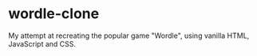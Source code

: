 # wordle-clone
My attempt at recreating the popular game "Wordle", using vanilla HTML, JavaScript and CSS.
